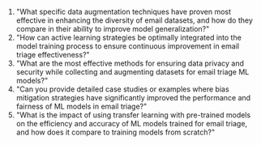 1. "What specific data augmentation techniques have proven most effective in enhancing the diversity of email datasets, and how do they compare in their ability to improve model generalization?"
2. "How can active learning strategies be optimally integrated into the model training process to ensure continuous improvement in email triage effectiveness?"
3. "What are the most effective methods for ensuring data privacy and security while collecting and augmenting datasets for email triage ML models?"
4. "Can you provide detailed case studies or examples where bias mitigation strategies have significantly improved the performance and fairness of ML models in email triage?"
5. "What is the impact of using transfer learning with pre-trained models on the efficiency and accuracy of ML models trained for email triage, and how does it compare to training models from scratch?"